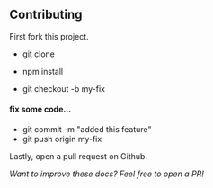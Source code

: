 ## Contributing

First fork this project.

- git clone <your-forked-repo>
- npm install

- git checkout -b my-fix

#### fix some code...

- git commit -m "added this feature"
- git push origin my-fix

Lastly, open a pull request on Github.


_Want to improve these docs? Feel free to open a PR!_